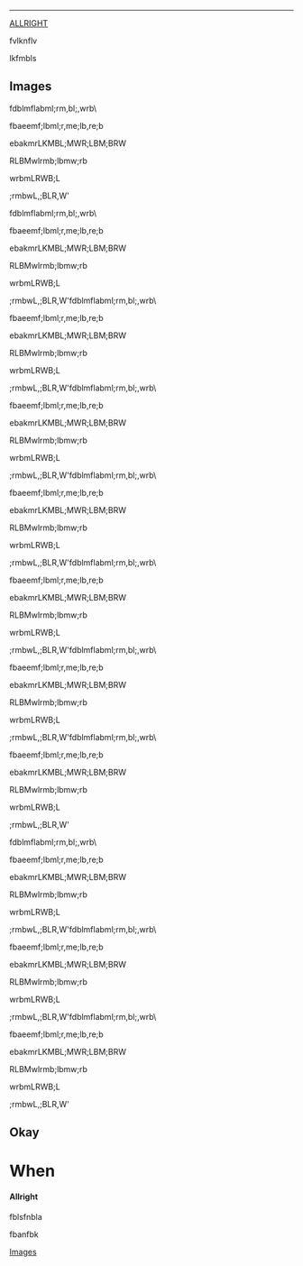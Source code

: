 ---



[ALLRIGHT](#allright)

fvlknflv

lkfmbls

## Images

fdblmflabml;rm,bl;,wrb\

fbaeemf;lbml;r,me;lb,re;b

ebakmrLKMBL;MWR;LBM;BRW

RLBMwlrmb;lbmw;rb

wrbmLRWB;L

;rmbwL,;BLR,W'

fdblmflabml;rm,bl;,wrb\

fbaeemf;lbml;r,me;lb,re;b

ebakmrLKMBL;MWR;LBM;BRW

RLBMwlrmb;lbmw;rb

wrbmLRWB;L

;rmbwL,;BLR,W'fdblmflabml;rm,bl;,wrb\

fbaeemf;lbml;r,me;lb,re;b

ebakmrLKMBL;MWR;LBM;BRW

RLBMwlrmb;lbmw;rb

wrbmLRWB;L

;rmbwL,;BLR,W'fdblmflabml;rm,bl;,wrb\

fbaeemf;lbml;r,me;lb,re;b

ebakmrLKMBL;MWR;LBM;BRW

RLBMwlrmb;lbmw;rb

wrbmLRWB;L

;rmbwL,;BLR,W'fdblmflabml;rm,bl;,wrb\

fbaeemf;lbml;r,me;lb,re;b

ebakmrLKMBL;MWR;LBM;BRW

RLBMwlrmb;lbmw;rb

wrbmLRWB;L

;rmbwL,;BLR,W'fdblmflabml;rm,bl;,wrb\

fbaeemf;lbml;r,me;lb,re;b

ebakmrLKMBL;MWR;LBM;BRW

RLBMwlrmb;lbmw;rb

wrbmLRWB;L

;rmbwL,;BLR,W'fdblmflabml;rm,bl;,wrb\

fbaeemf;lbml;r,me;lb,re;b

ebakmrLKMBL;MWR;LBM;BRW

RLBMwlrmb;lbmw;rb

wrbmLRWB;L

;rmbwL,;BLR,W'fdblmflabml;rm,bl;,wrb\

fbaeemf;lbml;r,me;lb,re;b

ebakmrLKMBL;MWR;LBM;BRW

RLBMwlrmb;lbmw;rb

wrbmLRWB;L

;rmbwL,;BLR,W'

fdblmflabml;rm,bl;,wrb\

fbaeemf;lbml;r,me;lb,re;b

ebakmrLKMBL;MWR;LBM;BRW

RLBMwlrmb;lbmw;rb

wrbmLRWB;L

;rmbwL,;BLR,W'fdblmflabml;rm,bl;,wrb\

fbaeemf;lbml;r,me;lb,re;b

ebakmrLKMBL;MWR;LBM;BRW

RLBMwlrmb;lbmw;rb

wrbmLRWB;L

;rmbwL,;BLR,W'fdblmflabml;rm,bl;,wrb\

fbaeemf;lbml;r,me;lb,re;b

ebakmrLKMBL;MWR;LBM;BRW

RLBMwlrmb;lbmw;rb

wrbmLRWB;L

;rmbwL,;BLR,W'

## Okay

# When

#### Allright

fblsfnbla

fbanfbk

[Images](#images)